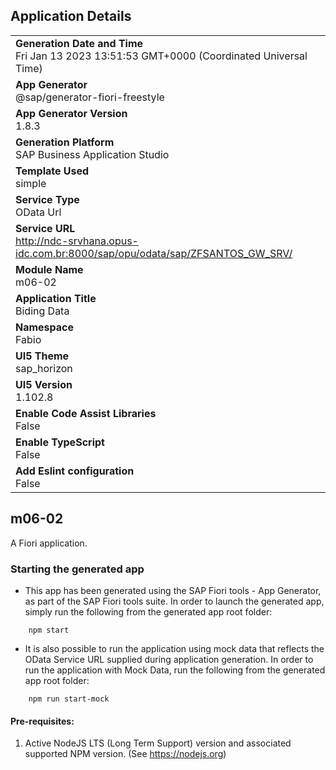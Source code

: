 ## Application Details
|               |
| ------------- |
|**Generation Date and Time**<br>Fri Jan 13 2023 13:51:53 GMT+0000 (Coordinated Universal Time)|
|**App Generator**<br>@sap/generator-fiori-freestyle|
|**App Generator Version**<br>1.8.3|
|**Generation Platform**<br>SAP Business Application Studio|
|**Template Used**<br>simple|
|**Service Type**<br>OData Url|
|**Service URL**<br>http://ndc-srvhana.opus-idc.com.br:8000/sap/opu/odata/sap/ZFSANTOS_GW_SRV/
|**Module Name**<br>m06-02|
|**Application Title**<br>Biding Data|
|**Namespace**<br>Fabio|
|**UI5 Theme**<br>sap_horizon|
|**UI5 Version**<br>1.102.8|
|**Enable Code Assist Libraries**<br>False|
|**Enable TypeScript**<br>False|
|**Add Eslint configuration**<br>False|

## m06-02

A Fiori application.

### Starting the generated app

-   This app has been generated using the SAP Fiori tools - App Generator, as part of the SAP Fiori tools suite.  In order to launch the generated app, simply run the following from the generated app root folder:

```
    npm start
```

- It is also possible to run the application using mock data that reflects the OData Service URL supplied during application generation.  In order to run the application with Mock Data, run the following from the generated app root folder:

```
    npm run start-mock
```

#### Pre-requisites:

1. Active NodeJS LTS (Long Term Support) version and associated supported NPM version.  (See https://nodejs.org)


